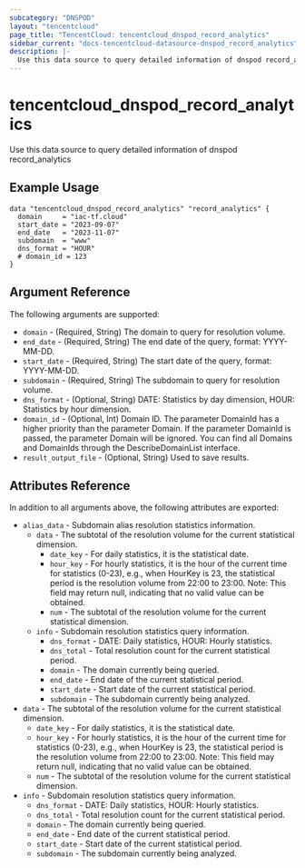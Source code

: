 ```yaml
---
subcategory: "DNSPOD"
layout: "tencentcloud"
page_title: "TencentCloud: tencentcloud_dnspod_record_analytics"
sidebar_current: "docs-tencentcloud-datasource-dnspod_record_analytics"
description: |-
  Use this data source to query detailed information of dnspod record_analytics
---
```


# tencentcloud_dnspod_record_analytics

Use this data source to query detailed information of dnspod record_analytics

## Example Usage

```hcl
data "tencentcloud_dnspod_record_analytics" "record_analytics" {
  domain     = "iac-tf.cloud"
  start_date = "2023-09-07"
  end_date   = "2023-11-07"
  subdomain  = "www"
  dns_format = "HOUR"
  # domain_id = 123
}
```

## Argument Reference

The following arguments are supported:

* `domain` - (Required, String) The domain to query for resolution volume.
* `end_date` - (Required, String) The end date of the query, format: YYYY-MM-DD.
* `start_date` - (Required, String) The start date of the query, format: YYYY-MM-DD.
* `subdomain` - (Required, String) The subdomain to query for resolution volume.
* `dns_format` - (Optional, String) DATE: Statistics by day dimension, HOUR: Statistics by hour dimension.
* `domain_id` - (Optional, Int) Domain ID. The parameter DomainId has a higher priority than the parameter Domain. If the parameter DomainId is passed, the parameter Domain will be ignored. You can find all Domains and DomainIds through the DescribeDomainList interface.
* `result_output_file` - (Optional, String) Used to save results.

## Attributes Reference

In addition to all arguments above, the following attributes are exported:

* `alias_data` - Subdomain alias resolution statistics information.
  * `data` - The subtotal of the resolution volume for the current statistical dimension.
    * `date_key` - For daily statistics, it is the statistical date.
    * `hour_key` - For hourly statistics, it is the hour of the current time for statistics (0-23), e.g., when HourKey is 23, the statistical period is the resolution volume from 22:00 to 23:00. Note: This field may return null, indicating that no valid value can be obtained.
    * `num` - The subtotal of the resolution volume for the current statistical dimension.
  * `info` - Subdomain resolution statistics query information.
    * `dns_format` - DATE: Daily statistics, HOUR: Hourly statistics.
    * `dns_total` - Total resolution count for the current statistical period.
    * `domain` - The domain currently being queried.
    * `end_date` - End date of the current statistical period.
    * `start_date` - Start date of the current statistical period.
    * `subdomain` - The subdomain currently being analyzed.
* `data` - The subtotal of the resolution volume for the current statistical dimension.
  * `date_key` - For daily statistics, it is the statistical date.
  * `hour_key` - For hourly statistics, it is the hour of the current time for statistics (0-23), e.g., when HourKey is 23, the statistical period is the resolution volume from 22:00 to 23:00. Note: This field may return null, indicating that no valid value can be obtained.
  * `num` - The subtotal of the resolution volume for the current statistical dimension.
* `info` - Subdomain resolution statistics query information.
  * `dns_format` - DATE: Daily statistics, HOUR: Hourly statistics.
  * `dns_total` - Total resolution count for the current statistical period.
  * `domain` - The domain currently being queried.
  * `end_date` - End date of the current statistical period.
  * `start_date` - Start date of the current statistical period.
  * `subdomain` - The subdomain currently being analyzed.



